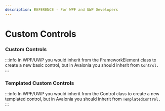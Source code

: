 ```yaml
---
description: REFERENCE - For WPF and UWP Developers
---
```


# Custom Controls

### Custom Controls <a href="#templated-controls" id="templated-controls"></a>

:::info
In WPF/UWP you would inherit from the FrameworkElement class to create a new basic control, but in Avalonia you should inherit from `Control.`
:::

### Templated Custom Controls <a href="#templated-controls" id="templated-controls"></a>

:::info
In WPF/UWP you would inherit from the Control class to create a new templated control, but in Avalonia you should inherit from `TemplatedControl.`
:::


